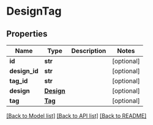# DesignTag

## Properties
Name | Type | Description | Notes
------------ | ------------- | ------------- | -------------
**id** | **str** |  | [optional] 
**design_id** | **str** |  | [optional] 
**tag_id** | **str** |  | [optional] 
**design** | [**Design**](Design.md) |  | [optional] 
**tag** | [**Tag**](Tag.md) |  | [optional] 

[[Back to Model list]](../README.md#documentation-for-models) [[Back to API list]](../README.md#documentation-for-api-endpoints) [[Back to README]](../README.md)


